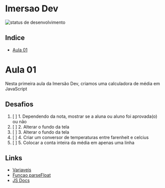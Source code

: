# Imersao Dev
![status de desenvolvimento](http://img.shields.io/static/v1?label=STATUS&message=EM%20DESENVOLVIMENTO&color=GREEN&style=for-the-badge)

## Indice
* [Aula 01](https://github.com/LevoratoJoao/Imersao-Dev/tree/aula01)

# Aula 01
Nesta primeira aula da Imersão Dev, criamos uma calculadora de média em JavaScript

## Desafios
1. [ ] 1. Dependendo da nota, mostrar se a aluna ou aluno foi aprovada(o) ou não
2. [ ] 2. Alterar o fundo da tela
3. [ ] 3. Alterar o fundo da tela
4. [ ] 4. Criar um conversor de temperaturas entre farenheit e celcius
5. [ ] 5. Colocar a conta inteira da média em apenas uma linha

## Links
* [Variaveis](https://developer.mozilla.org/pt-BR/docs/Web/JavaScript/Guide/Grammar_and_types#vari%C3%A1veis)
* [Funcao parseFloat](https://developer.mozilla.org/pt-BR/docs/Web/JavaScript/Reference/Global_Objects/parseFloat)
* [JS Docs](https://developer.mozilla.org/pt-BR/docs/Web/JavaScript)
